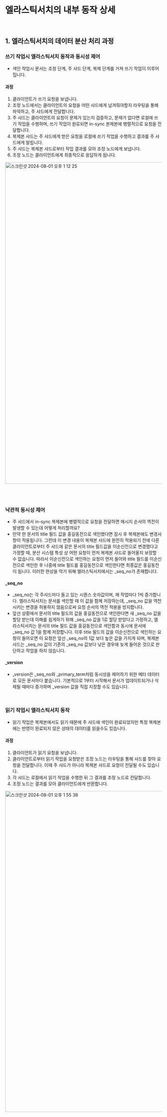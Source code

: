 # 엘라스틱서치의 내부 동작 상세

<br>

## 1. 엘라스틱서치의 데이터 분산 처리 과정

### 쓰기 작업시 엘라스틱서치 동작과 동시성 제어

- 색인 작업시 문서는 조정 단계, 주 샤드 단계, 복제 단계를 거쳐 쓰기 작업이 이루어집니다.

#### 과정

1. 클라이언트가 쓰기 요청을 보냅니다.
2. 조정 노드에서는 클라이언트의 요청을 어떤 샤드에게 넘겨줘야할지 라우팅을 통해 파악하고, 주 샤드에게 전달합니다.
3. 주 샤드는 클라이언트의 요청이 문제가 있는지 검증하고, 문제가 없다면 로컬에 쓰기 작업을 수행하며, 쓰기 작업이 완료되면 in-sync 본제본에 병렬적으로 요청을 전달합니다.
4. 복제본 샤드는 주 샤드에게 받은 요청을 로컬에 쓰기 작업을 수행하고 결과를 주 샤드에게 알립니다.
5. 주 샤드는 복제본 샤드로부터 작업 결과를 모아 조정 노드에게 보냅니다.
6. 조정 노드는 클라이언트에게 최종적으로 응답하게 됩니다.

<img width="1034" alt="스크린샷 2024-08-01 오후 1 12 25" src="https://github.com/user-attachments/assets/bce1a7d1-624b-45e4-aeab-69baed154831">

<br><br>

### 낙관적 동시성 제어

- 주 샤드에서 in-sync 복제본에 병렬적으로 요청을 전달하면 메시지 순서의 역전이 발생할 수 있는데 어떻게 처리할까요?
- 만약 한 문서의 title 필드 값을 홍길동전으로 색인했다면 잠시 후 복제본에도 변경사항이 적용됩니다. 그런데 이 변경 내용이 복제본 샤드에 완전히 적용되기 전에 다른 클라이언트로부터 주 샤드에 같은 문서의 title 필드값을 이순신전으로 변경했다고 가정할 때, 
분산 시스템 특성 상 어떤 요청이 먼저 복제본 샤드로 들어올지 보장할 수 없습니다. 따라서 이순신전으로 색인하는 요청이 먼저 들어와 title 필드를 이순신전으로 색인한 후 나중에 title 필드를 홍길동전으로 색인한다면 최종값은 홍길동전이 됩니다. 이러한 현상을 막기 위해 엘라스틱서치에서는 _seq_no가 존재합니다.

#### _seq_no

- _seq_no는 각 주샤드마다 들고 있는 시퀀스 숫자값이며, 매 작업마다 1씩 증가합니다. 엘라스틱서치는 문서를 색인할 때 이 값을 함께 저장하는데, _seq_no 값을 역전시키는 변경을 허용하지 않음으로써 요청 순서의 역전 적용을 방지합니다.
- 앞선 상황에서 문서의 title 필드의 값을 홍길동전으로 색인한다면 새 _seq_no 값을 할당 받는데 이해를 쉽게하기 위해 _seq_no 값을 1로 할당 받았다고 가정하고, 엘라스틱서치는 문서의 title 필드 값을 홍길동전으로 색인함과 동시에 문서에 _seq_no 값 1을 함께 저장합니다.
이후 title 필드의 값을 이순신전으로 색인하는 요청이 들어오면 이 요청은 앞선 _seq_no의 1값 보다 높은 값을 가지게 되며, 복제본 샤드는 _seq_no 값이 기존의 _seq_no 값보다 낮은 경우에 늦게 들어온 것으로 판단하고 작업을 하지 않습니다.

#### _version

- _version은 _seq_no와 _primary_term처럼 동시성을 제어하기 위한 메타 데이터로 모든 문서마다 붙습니다. 기본적으로 1부터 시작해서 문서가 업데이트되거나 삭제될 때마다 증가하며 _version 값을 직접 지정할 수도 있습니다.

<br>

### 읽기 작업시 엘라스틱서치 동작

- 읽기 작업은 복제본에서도 읽기 때문에 주 샤드에 색인이 완료되었지만 특정 복제본에는 반영이 완료되지 않은 상태의 데이터를 읽을수도 있습니다.

#### 과정

1. 클라이언트가 읽기 요청을 보냅니다.
2. 클라이언트로부터 읽기 작업을 요청받은 조정 노드는 라우팅을 통해 샤드를 찾아 요청을 전달합니다. 이때 주 샤드가 아니라 복제본 샤드로 요청이 전달될 수도 있습니다.
3. 각 샤드는 로컬에서 읽기 작업을 수행한 뒤 그 결과를 조정 노드로 전달합니다.
4. 조정 노드는 결과를 모아 클라이언트에게 반환합니다.

<img width="1032" alt="스크린샷 2024-08-01 오후 1 55 38" src="https://github.com/user-attachments/assets/e9ba741d-c94e-4a34-9edc-842d663ac373">

<br><br>


